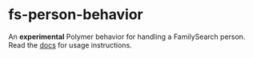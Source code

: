 # fs-person-behavior

An __experimental__ Polymer behavior for handling a FamilySearch person. Read
the [docs](http://fs-webcomponents.github.io/fs-person-behavior/components/fs-person-behavior/)
for usage instructions.